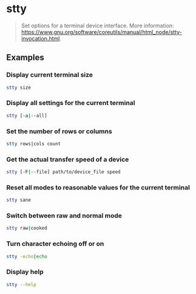 # stty

> Set options for a terminal device interface. More information: <https://www.gnu.org/software/coreutils/manual/html_node/stty-invocation.html>.

## Examples

### Display current terminal size

```bash
stty size
```

### Display all settings for the current terminal

```bash
stty [-a|--all]
```

### Set the number of rows or columns

```bash
stty rows|cols count
```

### Get the actual transfer speed of a device

```bash
stty [-F|--file] path/to/device_file speed
```

### Reset all modes to reasonable values for the current terminal

```bash
stty sane
```

### Switch between raw and normal mode

```bash
stty raw|cooked
```

### Turn character echoing off or on

```bash
stty -echo|echo
```

### Display help

```bash
stty --help
```
